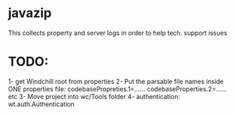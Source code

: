 javazip
=======
This collects property and server logs in order to help tech. support issues

TODO:
=====
1- get Windchill root from properties
2- Put the parsable file names inside ONE properties file:
	codebasePropreties.1=......
	codebaseProperties.2=......
	etc
3- Move project into wc/Tools folder
4- authentication: wt.auth.Authentication

	
	
